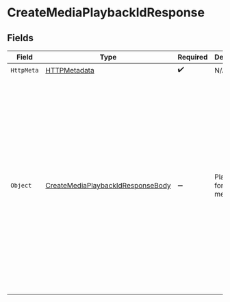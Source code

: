 # CreateMediaPlaybackIdResponse


## Fields

| Field                                                                                                                                                                                                                                                                    | Type                                                                                                                                                                                                                                                                     | Required                                                                                                                                                                                                                                                                 | Description                                                                                                                                                                                                                                                              | Example                                                                                                                                                                                                                                                                  |
| ------------------------------------------------------------------------------------------------------------------------------------------------------------------------------------------------------------------------------------------------------------------------ | ------------------------------------------------------------------------------------------------------------------------------------------------------------------------------------------------------------------------------------------------------------------------ | ------------------------------------------------------------------------------------------------------------------------------------------------------------------------------------------------------------------------------------------------------------------------ | ------------------------------------------------------------------------------------------------------------------------------------------------------------------------------------------------------------------------------------------------------------------------ | ------------------------------------------------------------------------------------------------------------------------------------------------------------------------------------------------------------------------------------------------------------------------ |
| `HttpMeta`                                                                                                                                                                                                                                                               | [HTTPMetadata](../../Models/Components/HTTPMetadata.md)                                                                                                                                                                                                                  | :heavy_check_mark:                                                                                                                                                                                                                                                       | N/A                                                                                                                                                                                                                                                                      |                                                                                                                                                                                                                                                                          |
| `Object`                                                                                                                                                                                                                                                                 | [CreateMediaPlaybackIdResponseBody](../../Models/Requests/CreateMediaPlaybackIdResponseBody.md)                                                                                                                                                                          | :heavy_minus_sign:                                                                                                                                                                                                                                                       | Playback id for an media                                                                                                                                                                                                                                                 | {<br/>"success": true,<br/>"data": {<br/>"id": "b331e0d8-bef4-4ad2-8760-757fdb2818b7",<br/>"accessPolicy": "public",<br/>"accessRestrictions": {<br/>"domains": {<br/>"defaultPolicy": "allow",<br/>"allow": [],<br/>"deny": []<br/>},<br/>"userAgents": {<br/>"defaultPolicy": "allow",<br/>"allow": [],<br/>"deny": []<br/>}<br/>}<br/>}<br/>} |
